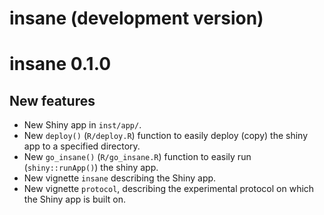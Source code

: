 # insane (development version)

# insane 0.1.0

## New features

* New Shiny app in `inst/app/`.
* New `deploy()` (`R/deploy.R`) function to easily deploy (copy) the shiny app to a specified directory.
* New `go_insane()` (`R/go_insane.R`) function to easily run (`shiny::runApp()`) the shiny app.
* New vignette `insane` describing the Shiny app.
* New vignette `protocol`, describing the experimental protocol on which the Shiny app is built on.
